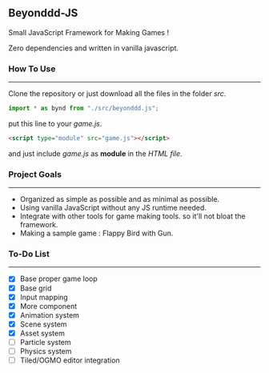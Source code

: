 ## Beyonddd-JS
Small JavaScript Framework for Making Games !

Zero dependencies and written in vanilla javascript.

### How To Use
---
Clone the repository or just download all the files in the folder *src*.
``` javascript
import * as bynd from "./src/beyonddd.js";
```
put this line to your *game.js*.

``` html
<script type="module" src="game.js"></script>
```
and just include *game.js* as **module** in the *HTML file*.

### Project Goals
---
- Organized as simple as possible and as minimal as possible.
- Using vanilla JavaScript without any JS runtime needed.
- Integrate with other tools for game making tools. so it'll not bloat the framework.
- Making a sample game : Flappy Bird with Gun.

### To-Do List
---
- [x] Base proper game loop
- [x] Base grid
- [X] Input mapping
- [X] More component
- [X] Animation system
- [X] Scene system
- [X] Asset system
- [ ] Particle system
- [ ] Physics system
- [ ] Tiled/OGMO editor integration
